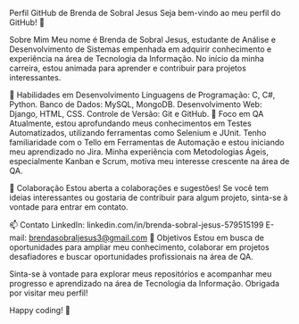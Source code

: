 Perfil GitHub de Brenda de Sobral Jesus
Seja bem-vindo ao meu perfil do GitHub! 👋

Sobre Mim
Meu nome é Brenda de Sobral Jesus, estudante de Análise e Desenvolvimento de Sistemas empenhada em adquirir conhecimento e experiência na área de Tecnologia da Informação. No início da minha carreira, estou animada para aprender e contribuir para projetos interessantes.

🚀 Habilidades em Desenvolvimento
Linguagens de Programação: C, C#, Python.
Banco de Dados: MySQL, MongoDB.
Desenvolvimento Web: Django, HTML, CSS.
Controle de Versão: Git e GitHub.
🤖 Foco em QA
Atualmente, estou aprofundando meus conhecimentos em Testes Automatizados, utilizando ferramentas como Selenium e JUnit. Tenho familiaridade com o Tello em Ferramentas de Automação e estou iniciando meu aprendizado no Jira. Minha experiência com Metodologias Ágeis, especialmente Kanban e Scrum, motiva meu interesse crescente na área de QA.

🤝 Colaboração
Estou aberta a colaborações e sugestões! Se você tem ideias interessantes ou gostaria de contribuir para algum projeto, sinta-se à vontade para entrar em contato.

📫 Contato
LinkedIn: linkedin.com/in/brenda-sobral-jesus-579515199
E-mail: brendasobraljesus3@gmail.com
🎯 Objetivos
Estou em busca de oportunidades para ampliar meu conhecimento, colaborar em projetos desafiadores e buscar oportunidades profissionais na área de QA.

Sinta-se à vontade para explorar meus repositórios e acompanhar meu progresso e aprendizado na área de Tecnologia da Informação. Obrigada por visitar meu perfil!

Happy coding! 🚀
